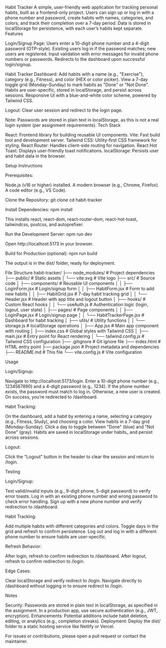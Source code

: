 Habit Tracker
A simple, user-friendly web application for tracking personal habits, built as a frontend-only project. Users can sign up or log in with a phone number and password, create habits with names, categories, and colors, and track their completion over a 7-day period. Data is stored in localStorage for persistence, with each user’s habits kept separate.
Features

Login/Signup Page:
Users enter a 10-digit phone number and a 4-digit password (OTP-style).
Existing users log in if the password matches; new users are registered.
Input validation with error messages for invalid phone numbers or passwords.
Redirects to the dashboard upon successful login/signup.


Habit Tracker Dashboard:
Add habits with a name (e.g., "Exercise"), category (e.g., Fitness), and color (HEX or color picker).
View a 7-day toggle grid (Monday–Sunday) to mark habits as "Done" or "Not Done".
Habits are user-specific, stored in localStorage, and persist across sessions.
Responsive UI with a blue-and-white color scheme, powered by Tailwind CSS.


Logout: Clear user session and redirect to the login page.

Note: Passwords are stored in plain text in localStorage, as this is not a real login system (per assignment requirements).
Tech Stack

React: Frontend library for building reusable UI components.
Vite: Fast build tool and development server.
Tailwind CSS: Utility-first CSS framework for styling.
React Router: Handles client-side routing for navigation.
React Hot Toast: Displays user-friendly toast notifications.
localStorage: Persists user and habit data in the browser.

Setup Instructions

Prerequisites:

Node.js (v16 or higher) installed.
A modern browser (e.g., Chrome, Firefox).
A code editor (e.g., VS Code).


Clone the Repository:
git clone <repository-url>
cd habit-tracker


Install Dependencies:
npm install

This installs react, react-dom, react-router-dom, react-hot-toast, tailwindcss, postcss, and autoprefixer.

Run the Development Server:
npm run dev

Open http://localhost:5173 in your browser.

Build for Production (optional):
npm run build

The output is in the dist/ folder, ready for deployment.


File Structure
habit-tracker/
├── node_modules/              # Project dependencies
├── public/                    # Static assets
│   └── vite.svg              # Vite logo
├── src/                      # Source code
│   ├── components/           # Reusable UI components
│   │   ├── LoginForm.jsx     # Login/signup form
│   │   ├── HabitForm.jsx     # Form to add new habits
│   │   ├── HabitGrid.jsx     # 7-day habit tracking grid
│   │   └── Header.jsx        # Header with app title and logout button
│   ├── hooks/                # Custom React hooks
│   │   └── useAuth.js        # Authentication logic (login, logout, user state)
│   ├── pages/                # Page components
│   │   ├── LoginPage.jsx     # Login/signup page
│   │   └── HabitTrackerPage.jsx # Dashboard for habit tracking
│   ├── utils/                # Utility functions
│   │   └── storage.js        # localStorage operations
│   ├── App.jsx               # Main app component with routing
│   ├── index.css             # Global styles with Tailwind CSS
│   ├── main.jsx              # Entry point for React rendering
│   └── tailwind.config.js    # Tailwind CSS configuration
├── .gitignore                # Git ignore file
├── index.html                # HTML entry point
├── package.json              # Project metadata and dependencies
├── README.md                 # This file
└── vite.config.js            # Vite configuration

Usage

Login/Signup:

Navigate to http://localhost:5173/login.
Enter a 10-digit phone number (e.g., 1234567890) and a 4-digit password (e.g., 1234).
If the phone number exists, the password must match to log in. Otherwise, a new user is created.
On success, you’re redirected to /dashboard.


Habit Tracking:

On the dashboard, add a habit by entering a name, selecting a category (e.g., Fitness, Study), and choosing a color.
View habits in a 7-day grid (Monday–Sunday). Click a day to toggle between "Done" (blue) and "Not Done" (gray).
Habits are saved in localStorage under habits_<phone> and persist across sessions.


Logout:

Click the "Logout" button in the header to clear the session and return to /login.



Testing

Login/Signup:

Test valid/invalid inputs (e.g., 9-digit phone, 5-digit password) to verify error toasts.
Log in with an existing phone number and wrong password to check error handling.
Sign up with a new phone number and verify redirection to /dashboard.


Habit Tracking:

Add multiple habits with different categories and colors.
Toggle days in the grid and refresh to confirm persistence.
Log out and log in with a different phone number to ensure habits are user-specific.


Refresh Behavior:

After login, refresh to confirm redirection to /dashboard.
After logout, refresh to confirm redirection to /login.


Edge Cases:

Clear localStorage and verify redirect to /login.
Navigate directly to /dashboard without logging in to ensure redirect to /login.



Notes

Security: Passwords are stored in plain text in localStorage, as specified in the assignment. In a production app, use secure authentication (e.g., JWT, encryption).
Enhancements: Potential additions include habit deletion, editing, or analytics (e.g., completion streaks).
Deployment: Deploy the dist/ folder to a static hosting service like Netlify or Vercel.

For issues or contributions, please open a pull request or contact the maintainer.
